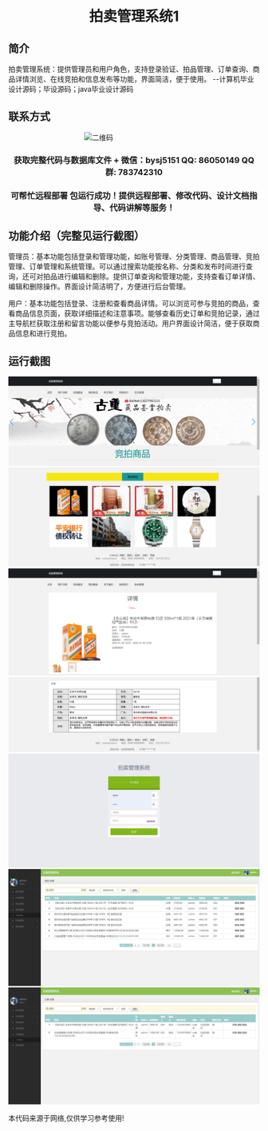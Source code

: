 <p><h1 align="center">拍卖管理系统1</h1></p>

## 简介
拍卖管理系统：提供管理员和用户角色，支持登录验证、拍品管理、订单查询、商品详情浏览、在线竞拍和信息发布等功能，界面简洁，便于使用。    --计算机毕业设计源码；毕设源码；java毕业设计源码


## 联系方式
<img src="https://bs-1329754181.cos.ap-shanghai.myqcloud.com/wx.jpg" alt="二维码" style="display: block; margin: 0 auto;" width="200px">
<p><h3 align="center">获取完整代码与数据库文件 + 微信：bysj5151 QQ: 86050149 QQ群: 783742310</h3></p>
<p><h3 align="center">可帮忙远程部署 包运行成功！提供远程部署、修改代码、设计文档指导、代码讲解等服务！</h3></p>

## 功能介绍（完整见运行截图）
管理员：基本功能包括登录和管理功能，如账号管理、分类管理、商品管理、竞拍管理、订单管理和系统管理。可以通过搜索功能按名称、分类和发布时间进行查询，还可对拍品进行编辑和删除。提供订单查询和管理功能，支持查看订单详情、编辑和删除操作。界面设计简洁明了，方便进行后台管理。

用户：基本功能包括登录、注册和查看商品详情。可以浏览可参与竞拍的商品，查看商品信息页面，获取详细描述和注意事项。能够查看历史订单和竞拍记录，通过主导航栏获取注册和留言功能以便参与竞拍活动。用户界面设计简洁，便于获取商品信息和进行竞拍。


## 运行截图
![](imgs/588112-20220304123325868-550520292.png)
![](imgs/588112-20220304123334349-751275359.png)
![](imgs/588112-20220304123341229-277283014.png)
![](imgs/588112-20220304123347098-905824142.png)
![](imgs/588112-20220304123352421-1810151156.png)
![](imgs/588112-20220304123357566-1741410983.png)
![](imgs/588112-20220304123403945-135587179.png)

<p>本代码来源于网络,仅供学习参考使用!</p>
